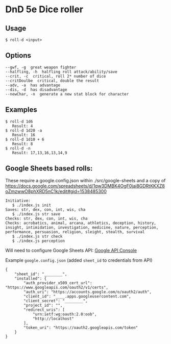 # DnD 5e Dice roller

## Usage

   `$ roll-d <input>`

## Options

```
--gwf, -g  great weapon fighter
--halfling, -h  halfling roll attack/ability/save
--crit, -c  critical, roll 2* number of dice
--critDoulbe  critical, double the result
--adv, -a  has advantage
--dis, -d  has disadvantage
--newChar, -n  generate a new stat block for character
```

## Examples

```
$ roll-d 1d6
   Result: 4
$ roll-d 1d20 -a
   Result: 16
$ roll-d 1d10 + 6
   Result: 8
$ roll-d -n
   Result: 17,13,16,13,14,9
```

## Google Sheets based rolls:

These require a google.config.json within ./src/google-sheets and a copy of https://docs.google.com/spreadsheets/d/1qw3DMBK4OgF0jai8GDRtKKXZ8oZmzwwO8phXRD5nC1k/edit#gid=1538485300

```
Initiative:
   $ ./index.js init
Saves: str, dex, con, int, wis, cha
   $ ./index.js str save
Checks: str, dex, con, int, wis, cha
Checks: acrobatics, animal, arcana, athletics, deception, history, insight, intimidation, investigation, medicine, nature, perception, performance, persuasion, religion, sleight, stealth, survival
   $ ./index.js str check
   $ ./index.js perception
```

Will need to configure Google Sheets API: [Google API Console](https://console.developers.google.com/apis/dashboard?project=quickstart-1562099832474&authuser=0)

Example `google.config.json` (added `sheet_id` to credentials from API)

```
{
	"sheet_id": "________",
	"installed": {
		"auth_provider_x509_cert_url": "https://www.googleapis.com/oauth2/v1/certs",
		"auth_uri": "https://accounts.google.com/o/oauth2/auth",
		"client_id": "____.apps.googleusercontent.com",
		"client_secret": "________",
		"project_id": "",
		"redirect_uris": [
			"urn:ietf:wg:oauth:2.0:oob",
			"http://localhost"
		],
		"token_uri": "https://oauth2.googleapis.com/token"
	}
}
```

